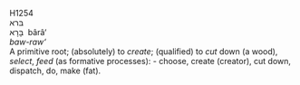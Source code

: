 <body>
  <p>H1254<br>  בּרא  <br> בָּרָא  ‎  bârâ‘  <br><i>baw-raw‘ </i><br>A primitive root; (absolutely) to <i>create</i>; (qualified) to <i>cut</i> down (a wood), <i>select</i>, <i>feed</i> (as formative processes): - choose, create (creator), cut down, dispatch, do, make (fat).<br></p>
 </body>